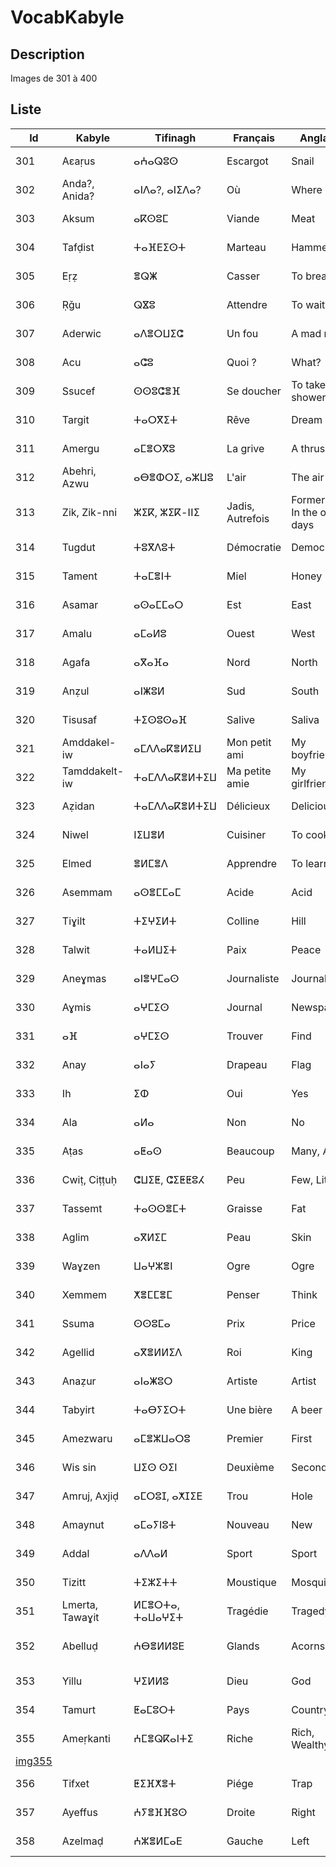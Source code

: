 # VocabKabyle

## Description

Images de 301 à 400

## Liste

| Id       | Kabyle          | Tifinagh        | Français         | Anglais                   | Arabe            | Image               |
| -------- | --------------- | --------------- | ---------------- | ------------------------- | ---------------- | ------------------- |
| 301      | Aεaṛus          | ⴰⵄⴰⵕⵓⵙ          | Escargot         | Snail                     | حلزون            | ![Image301][img301] |
| 302      | Anda?, Anida?   | ⴰⵏⴷⴰ?, ⴰⵏⵉⴷⴰ?   | Où               | Where                     | أين              | ![Image302][img302] |
| 303      | Aksum           | ⴰⴽⵙⵓⵎ           | Viande           | Meat                      | لحم              | ![Image303][img303] |
| 304      | Tafḍist         | ⵜⴰⴼⴹⵉⵙⵜ         | Marteau          | Hammer                    | مطرقة            | ![Image304][img304] |
| 305      | Eṛẓ             | ⴻⵕⵥ             | Casser           | To break                  | كسر              | ![Image305][img305] |
| 306      | Ṛǧu             | ⵕⴵⵓ             | Attendre         | To wait                   | انتظر            | ![Image306][img306] |
| 307      | Aderwic         | ⴰⴷⴻⵔⵡⵉⵛ         | Un fou           | A mad man                 | مجنون            | ![Image307][img307] |
| 308      | Acu             | ⴰⵛⵓ             | Quoi ?           | What?                     | ماذا             | ![Image308][img308] |
| 309      | Ssucef          | ⵙⵙⵓⵛⴻⴼ          | Se doucher       | To take a shower          | يستحم            | ![Image309][img309] |
| 310      | Targit          | ⵜⴰⵔⴳⵉⵜ          | Rêve             | Dream                     | حلم              | ![Image310][img310] |
| 311      | Amergu          | ⴰⵎⴻⵔⴳⵓ          | La grive         | A thrush                  | -                | ![Image311][img311] |
| 312      | Abehri, Azwu    | ⴰⴱⴻⵀⵔⵉ, ⴰⵣⵡⵓ    | L'air            | The air                   | الهواء           | ![Image312][img312] |
| 313      | Zik, Zik-nni    | ⵣⵉⴽ, ⵣⵉⴽ-ⵏⵏⵉ    | Jadis, Autrefois | Formerly, In the old days | سابقا, فيما مضى  | ![Image313][img313] |
| 314      | Tugdut          | ⵜⵓⴳⴷⵓⵜ          | Démocratie       | Democracy                 | ديمقراطية        | ![Image314][img314] |
| 315      | Tament          | ⵜⴰⵎⴻⵏⵜ          | Miel             | Honey                     | عسل              | ![Image315][img315] |
| 316      | Asamar          | ⴰⵙⴰⵎⵎⴰⵔ         | Est              | East                      | الشرق            | ![Image316][img316] |
| 317      | Amalu           | ⴰⵎⴰⵍⵓ           | Ouest            | West                      | الغرب            | ![Image317][img317] |
| 318      | Agafa           | ⴰⴳⴰⴼⴰ           | Nord             | North                     | الشمال           | ![Image318][img318] |
| 319      | Anẓul           | ⴰⵏⵥⵓⵍ           | Sud              | South                     | الجنوب           | ![Image319][img319] |
| 320      | Tisusaf         | ⵜⵉⵙⵓⵙⴰⴼ         | Salive           | Saliva                    | اللعاب           | ![Image320][img320] |
| 321      | Amddakel-iw     | ⴰⵎⴷⴷⴰⴽⴻⵍⵉⵡ      | Mon petit ami    | My boyfriend              | حبيبي            | ![Image321][img321] |
| 322      | Tamddakelt-iw   | ⵜⴰⵎⴷⴷⴰⴽⴻⵍⵜⵉⵡ    | Ma petite amie   | My girlfriend             | حبيبتى           | ![Image322][img322] |
| 323      | Aẓidan          | ⵜⴰⵎⴷⴷⴰⴽⴻⵍⵜⵉⵡ    | Délicieux        | Delicious                 | لذيذ             | ![Image323][img323] |
| 324      | Niwel           | ⵏⵉⵡⴻⵍ           | Cuisiner         | To cook                   | طبخ              | ![Image324][img324] |
| 325      | Elmed           | ⴻⵍⵎⴻⴷ           | Apprendre        | To learn                  | تعلم             | ![Image325][img325] |
| 326      | Asemmam         | ⴰⵙⴻⵎⵎⴰⵎ         | Acide            | Acid                      | حامض             | ![Image326][img326] |
| 327      | Tiɣilt          | ⵜⵉⵖⵉⵍⵜ          | Colline          | Hill                      | تل               | ![Image327][img327] |
| 328      | Talwit          | ⵜⴰⵍⵡⵉⵜ          | Paix             | Peace                     | سلام             | ![Image328][img328] |
| 329      | Aneɣmas         | ⴰⵏⴻⵖⵎⴰⵙ         | Journaliste      | Journalist                | صحافي            | ![Image329][img329] |
| 330      | Aɣmis           | ⴰⵖⵎⵉⵙ           | Journal          | Newspaper                 | جريدة            | ![Image330][img330] |
| 331      | ⴰⴼ              | ⴰⵖⵎⵉⵙ           | Trouver          | Find                      | تجد              | ![Image331][img331] |
| 332      | Anay            | ⴰⵏⴰⵢ            | Drapeau          | Flag                      | علم              | ![Image332][img332] |
| 333      | Ih              | ⵉⵀ              | Oui              | Yes                       | نعم              | ![Image333][img333] |
| 334      | Ala             | ⴰⵍⴰ             | Non              | No                        | لا               | ![Image334][img334] |
| 335      | Aṭas            | ⴰⵟⴰⵙ            | Beaucoup         | Many, A lot               | كثيرا            | ![Image335][img335] |
| 336      | Cwiṭ, Ciṭṭuḥ    | ⵛⵡⵉⵟ, ⵛⵉⵟⵟⵓⵃ    | Peu              | Few, Little               | قليل, بعض        | ![Image336][img336] |
| 337      | Tassemt         | ⵜⴰⵙⵙⴻⵎⵜ         | Graisse          | Fat                       | شحم              | ![Image337][img337] |
| 338      | Aglim           | ⴰⴳⵍⵉⵎ           | Peau             | Skin                      | جلد              | ![Image338][img338] |
| 339      | Waɣzen          | ⵡⴰⵖⵣⴻⵏ          | Ogre             | Ogre                      | عملاق بشع        | ![Image339][img339] |
| 340      | Xemmem          | ⵅⴻⵎⵎⴻⵎ          | Penser           | Think                     | فكر              | ![Image340][img340] |
| 341      | Ssuma           | ⵙⵙⵓⵎⴰ           | Prix             | Price                     | سعر              | ![Image341][img341] |
| 342      | Agellid         | ⴰⴳⴻⵍⵍⵉⴷ         | Roi              | King                      | ملك              | ![Image342][img342] |
| 343      | Anaẓur          | ⴰⵏⴰⵥⵓⵔ          | Artiste          | Artist                    | فنان             | ![Image343][img343] |
| 344      | Tabyirt         | ⵜⴰⴱⵢⵉⵔⵜ         | Une bière        | A beer                    | البيرة           | ![Image344][img344] |
| 345      | Amezwaru        | ⴰⵎⴻⵣⵡⴰⵔⵓ        | Premier          | First                     | أولا             | ![Image345][img345] |
| 346      | Wis sin         | ⵡⵉⵙ ⵙⵉⵏ         | Deuxième         | Second                    | ثان              | ![Image346][img346] |
| 347      | Amruj, Axjiḍ    | ⴰⵎⵔⵓⵊ, ⴰⵅⵊⵉⴹ    | Trou             | Hole                      | حفرة             | ![Image347][img347] |
| 348      | Amaynut         | ⴰⵎⴰⵢⵏⵓⵜ         | Nouveau          | New                       | جديد             | ![Image348][img348] |
| 349      | Addal           | ⴰⴷⴷⴰⵍ           | Sport            | Sport                     | رياضة            | ![Image349][img349] |
| 350      | Tizitt          | ⵜⵉⵣⵉⵜⵜ          | Moustique        | Mosquito                  | ناموس            | ![Image350][img350] |
| 351      | Lmerta, Tawaɣit | ⵍⵎⴻⵔⵜⴰ, ⵜⴰⵡⴰⵖⵉⵜ | Tragédie         | Tragedy                   | فاجعة, مأساة     | ![Image351][img351] |
| 352      | Abelluḍ         | ⵄⴱⴻⵍⵍⵓⴹ         | Glands           | Acorns                    | ثمرة شجرة البلوط | ![Image352][img352] |
| 353      | Yillu           | ⵖⵉⵍⵍⵓ           | Dieu             | God                       | الله, رب         | ![Image353][img353] |
| 354      | Tamurt          | ⵟⴰⵎⵓⵔⵜ          | Pays             | Country                   | بلد              | ![Image354][img354] |
| 355      | Ameṛkanti       | ⵄⵎⴻⵕⴽⴰⵏⵜⵉ       | Riche            | Rich, Wealthy             | غني              | ![Image355]         |
| [img355] |
| 356      | Tifxet          | ⵟⵉⴼⵅⴻⵜ          | Piége            | Trap                      | فخ               | ![Image356][img356] |
| 357      | Ayeffus         | ⵄⵢⴻⴼⴼⵓⵙ         | Droite           | Right                     | يمين             | ![Image357][img357] |
| 358      | Azelmaḍ         | ⵄⵣⴻⵍⵎⴰⴹ         | Gauche           | Left                      | يسار             | ![Image358][img358] |

[img301]: https://raw.githubusercontent.com/VocabKabyle/VocabKabyle/master/Type_1/images/301.png
[img302]: https://raw.githubusercontent.com/VocabKabyle/VocabKabyle/master/Type_1/images/302.png
[img303]: https://raw.githubusercontent.com/VocabKabyle/VocabKabyle/master/Type_1/images/303.png
[img304]: https://raw.githubusercontent.com/VocabKabyle/VocabKabyle/master/Type_1/images/304.png
[img305]: https://raw.githubusercontent.com/VocabKabyle/VocabKabyle/master/Type_1/images/305.png
[img306]: https://raw.githubusercontent.com/VocabKabyle/VocabKabyle/master/Type_1/images/306.png
[img307]: https://raw.githubusercontent.com/VocabKabyle/VocabKabyle/master/Type_1/images/307.png
[img308]: https://raw.githubusercontent.com/VocabKabyle/VocabKabyle/master/Type_1/images/308.png
[img309]: https://raw.githubusercontent.com/VocabKabyle/VocabKabyle/master/Type_1/images/309.png
[img310]: https://raw.githubusercontent.com/VocabKabyle/VocabKabyle/master/Type_1/images/310.png
[img311]: https://raw.githubusercontent.com/VocabKabyle/VocabKabyle/master/Type_1/images/311.png
[img312]: https://raw.githubusercontent.com/VocabKabyle/VocabKabyle/master/Type_1/images/312.png
[img313]: https://raw.githubusercontent.com/VocabKabyle/VocabKabyle/master/Type_1/images/313.png
[img314]: https://raw.githubusercontent.com/VocabKabyle/VocabKabyle/master/Type_1/images/314.png
[img315]: https://raw.githubusercontent.com/VocabKabyle/VocabKabyle/master/Type_1/images/315.png
[img316]: https://raw.githubusercontent.com/VocabKabyle/VocabKabyle/master/Type_1/images/316.png
[img317]: https://raw.githubusercontent.com/VocabKabyle/VocabKabyle/master/Type_1/images/317.png
[img318]: https://raw.githubusercontent.com/VocabKabyle/VocabKabyle/master/Type_1/images/318.png
[img319]: https://raw.githubusercontent.com/VocabKabyle/VocabKabyle/master/Type_1/images/319.png
[img320]: https://raw.githubusercontent.com/VocabKabyle/VocabKabyle/master/Type_1/images/320.png
[img321]: https://raw.githubusercontent.com/VocabKabyle/VocabKabyle/master/Type_1/images/321.png
[img322]: https://raw.githubusercontent.com/VocabKabyle/VocabKabyle/master/Type_1/images/322.png
[img323]: https://raw.githubusercontent.com/VocabKabyle/VocabKabyle/master/Type_1/images/323.png
[img324]: https://raw.githubusercontent.com/VocabKabyle/VocabKabyle/master/Type_1/images/324.png
[img325]: https://raw.githubusercontent.com/VocabKabyle/VocabKabyle/master/Type_1/images/325.png
[img326]: https://raw.githubusercontent.com/VocabKabyle/VocabKabyle/master/Type_1/images/326.png
[img327]: https://raw.githubusercontent.com/VocabKabyle/VocabKabyle/master/Type_1/images/327.png
[img328]: https://raw.githubusercontent.com/VocabKabyle/VocabKabyle/master/Type_1/images/328.png
[img329]: https://raw.githubusercontent.com/VocabKabyle/VocabKabyle/master/Type_1/images/329.png
[img330]: https://raw.githubusercontent.com/VocabKabyle/VocabKabyle/master/Type_1/images/330.png
[img331]: https://raw.githubusercontent.com/VocabKabyle/VocabKabyle/master/Type_1/images/331.png
[img332]: https://raw.githubusercontent.com/VocabKabyle/VocabKabyle/master/Type_1/images/332.png
[img333]: https://raw.githubusercontent.com/VocabKabyle/VocabKabyle/master/Type_1/images/333.png
[img334]: https://raw.githubusercontent.com/VocabKabyle/VocabKabyle/master/Type_1/images/334.png
[img335]: https://raw.githubusercontent.com/VocabKabyle/VocabKabyle/master/Type_1/images/335.png
[img336]: https://raw.githubusercontent.com/VocabKabyle/VocabKabyle/master/Type_1/images/336.png
[img337]: https://raw.githubusercontent.com/VocabKabyle/VocabKabyle/master/Type_1/images/337.png
[img338]: https://raw.githubusercontent.com/VocabKabyle/VocabKabyle/master/Type_1/images/338.png
[img339]: https://raw.githubusercontent.com/VocabKabyle/VocabKabyle/master/Type_1/images/339.png
[img340]: https://raw.githubusercontent.com/VocabKabyle/VocabKabyle/master/Type_1/images/340.png
[img341]: https://raw.githubusercontent.com/VocabKabyle/VocabKabyle/master/Type_1/images/341.png
[img342]: https://raw.githubusercontent.com/VocabKabyle/VocabKabyle/master/Type_1/images/342.png
[img343]: https://raw.githubusercontent.com/VocabKabyle/VocabKabyle/master/Type_1/images/343.png
[img344]: https://raw.githubusercontent.com/VocabKabyle/VocabKabyle/master/Type_1/images/344.png
[img345]: https://raw.githubusercontent.com/VocabKabyle/VocabKabyle/master/Type_1/images/345.png
[img346]: https://raw.githubusercontent.com/VocabKabyle/VocabKabyle/master/Type_1/images/346.png
[img347]: https://raw.githubusercontent.com/VocabKabyle/VocabKabyle/master/Type_1/images/347.png
[img348]: https://raw.githubusercontent.com/VocabKabyle/VocabKabyle/master/Type_1/images/348.png
[img349]: https://raw.githubusercontent.com/VocabKabyle/VocabKabyle/master/Type_1/images/349.png
[img350]: https://raw.githubusercontent.com/VocabKabyle/VocabKabyle/master/Type_1/images/350.png
[img351]: https://raw.githubusercontent.com/VocabKabyle/VocabKabyle/master/Type_1/images/351.png
[img352]: https://raw.githubusercontent.com/VocabKabyle/VocabKabyle/master/Type_1/images/352.png
[img353]: https://raw.githubusercontent.com/VocabKabyle/VocabKabyle/master/Type_1/images/353.png
[img354]: https://raw.githubusercontent.com/VocabKabyle/VocabKabyle/master/Type_1/images/354.png
[img355]: https://raw.githubusercontent.com/VocabKabyle/VocabKabyle/master/Type_1/images/355.png
[img356]: https://raw.githubusercontent.com/VocabKabyle/VocabKabyle/master/Type_1/images/356.png
[img357]: https://raw.githubusercontent.com/VocabKabyle/VocabKabyle/master/Type_1/images/357.png
[img358]: https://raw.githubusercontent.com/VocabKabyle/VocabKabyle/master/Type_1/images/358.png
[img359]: https://raw.githubusercontent.com/VocabKabyle/VocabKabyle/master/Type_1/images/359.png
[img360]: https://raw.githubusercontent.com/VocabKabyle/VocabKabyle/master/Type_1/images/360.png
[img361]: https://raw.githubusercontent.com/VocabKabyle/VocabKabyle/master/Type_1/images/361.png
[img362]: https://raw.githubusercontent.com/VocabKabyle/VocabKabyle/master/Type_1/images/362.png
[img363]: https://raw.githubusercontent.com/VocabKabyle/VocabKabyle/master/Type_1/images/363.png
[img364]: https://raw.githubusercontent.com/VocabKabyle/VocabKabyle/master/Type_1/images/364.png
[img365]: https://raw.githubusercontent.com/VocabKabyle/VocabKabyle/master/Type_1/images/365.png
[img366]: https://raw.githubusercontent.com/VocabKabyle/VocabKabyle/master/Type_1/images/366.png
[img367]: https://raw.githubusercontent.com/VocabKabyle/VocabKabyle/master/Type_1/images/367.png
[img368]: https://raw.githubusercontent.com/VocabKabyle/VocabKabyle/master/Type_1/images/368.png
[img369]: https://raw.githubusercontent.com/VocabKabyle/VocabKabyle/master/Type_1/images/369.png
[img370]: https://raw.githubusercontent.com/VocabKabyle/VocabKabyle/master/Type_1/images/370.png
[img371]: https://raw.githubusercontent.com/VocabKabyle/VocabKabyle/master/Type_1/images/371.png
[img372]: https://raw.githubusercontent.com/VocabKabyle/VocabKabyle/master/Type_1/images/372.png
[img373]: https://raw.githubusercontent.com/VocabKabyle/VocabKabyle/master/Type_1/images/373.png
[img374]: https://raw.githubusercontent.com/VocabKabyle/VocabKabyle/master/Type_1/images/374.png
[img375]: https://raw.githubusercontent.com/VocabKabyle/VocabKabyle/master/Type_1/images/375.png
[img376]: https://raw.githubusercontent.com/VocabKabyle/VocabKabyle/master/Type_1/images/376.png
[img377]: https://raw.githubusercontent.com/VocabKabyle/VocabKabyle/master/Type_1/images/377.png
[img378]: https://raw.githubusercontent.com/VocabKabyle/VocabKabyle/master/Type_1/images/378.png
[img379]: https://raw.githubusercontent.com/VocabKabyle/VocabKabyle/master/Type_1/images/379.png
[img380]: https://raw.githubusercontent.com/VocabKabyle/VocabKabyle/master/Type_1/images/380.png
[img381]: https://raw.githubusercontent.com/VocabKabyle/VocabKabyle/master/Type_1/images/381.png
[img382]: https://raw.githubusercontent.com/VocabKabyle/VocabKabyle/master/Type_1/images/382.png
[img383]: https://raw.githubusercontent.com/VocabKabyle/VocabKabyle/master/Type_1/images/383.png
[img384]: https://raw.githubusercontent.com/VocabKabyle/VocabKabyle/master/Type_1/images/384.png
[img385]: https://raw.githubusercontent.com/VocabKabyle/VocabKabyle/master/Type_1/images/385.png
[img386]: https://raw.githubusercontent.com/VocabKabyle/VocabKabyle/master/Type_1/images/386.png
[img387]: https://raw.githubusercontent.com/VocabKabyle/VocabKabyle/master/Type_1/images/387.png
[img388]: https://raw.githubusercontent.com/VocabKabyle/VocabKabyle/master/Type_1/images/388.png
[img389]: https://raw.githubusercontent.com/VocabKabyle/VocabKabyle/master/Type_1/images/389.png
[img390]: https://raw.githubusercontent.com/VocabKabyle/VocabKabyle/master/Type_1/images/390.png
[img391]: https://raw.githubusercontent.com/VocabKabyle/VocabKabyle/master/Type_1/images/391.png
[img392]: https://raw.githubusercontent.com/VocabKabyle/VocabKabyle/master/Type_1/images/392.png
[img393]: https://raw.githubusercontent.com/VocabKabyle/VocabKabyle/master/Type_1/images/393.png
[img394]: https://raw.githubusercontent.com/VocabKabyle/VocabKabyle/master/Type_1/images/394.png
[img395]: https://raw.githubusercontent.com/VocabKabyle/VocabKabyle/master/Type_1/images/395.png
[img396]: https://raw.githubusercontent.com/VocabKabyle/VocabKabyle/master/Type_1/images/396.png
[img397]: https://raw.githubusercontent.com/VocabKabyle/VocabKabyle/master/Type_1/images/397.png
[img398]: https://raw.githubusercontent.com/VocabKabyle/VocabKabyle/master/Type_1/images/398.png
[img399]: https://raw.githubusercontent.com/VocabKabyle/VocabKabyle/master/Type_1/images/399.png
[img400]: https://raw.githubusercontent.com/VocabKabyle/VocabKabyle/master/Type_1/images/400.png
